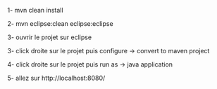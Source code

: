 1- mvn clean install

2- mvn eclipse:clean eclipse:eclipse

3- ouvrir le projet sur eclipse

3- click droite sur le projet puis configure -> convert to maven project

4- click droite sur le projet puis run as -> java application

5- allez sur http://localhost:8080/
